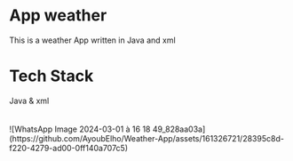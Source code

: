 <h1>App weather</h1>
<p>This is a weather App written in Java and xml</p>
<h1>Tech Stack</h1>
Java & xml 
<br>
<br> <br>
![WhatsApp Image 2024-03-01 à 16 18 49_828aa03a](https://github.com/AyoubElho/Weather-App/assets/161326721/28395c8d-f220-4279-ad00-0ff140a707c5)

